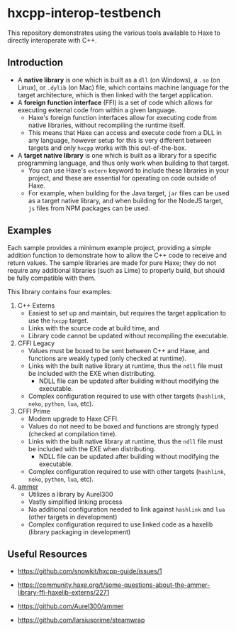 # hxcpp-interop-testbench

This repository demonstrates using the various tools available to Haxe to directly interoperate with C++.

## Introduction

- A **native library** is one which is built as a `dll` (on Windows), a `.so` (on Linux), or `.dylib` (on Mac) file, which contains machine language for the target architecture, which is then linked with the target application.
- A **foreign function interface** (FFI) is a set of code which allows for executing external code from within a given language.
    - Haxe's foreign function interfaces allow for executing code from native libraries, without recompiling the runtime itself.
    - This means that Haxe can access and execute code from a DLL in any language, however setup for this is very different between targets and only `hxcpp` works with this out-of-the-box.
- A **target native library** is one which is built as a library for a specific programming language, and thus only work when building to that target. 
    - You can use Haxe's `extern` keyword to include these libraries in your project, and these are essential for operating on code outside of Haxe.
    - For example, when building for the Java target, `jar` files can be used as a target native library, and when building for the NodeJS target, `js` files from NPM packages can be used.

## Examples

Each sample provides a minimum example project, providing a simple addition function to demonstrate how to allow the C++ code to receive and return values. The sample libraries are made for pure Haxe; they do not require any additional libraries (such as Lime) to properly build, but should be fully compatible with them.

This library contains four examples:

1. C++ Externs
    - Easiest to set up and maintain, but requires the target application to use the `hxcpp` target.
    - Links with the source code at build time, and
    - Library code cannot be updated without recompiling the executable.
2. CFFI Legacy
    - Values must be boxed to be sent between C++ and Haxe, and functions are weakly typed (only checked at runtime).
    - Links with the built native library at runtime, thus the `ndll` file must be included with the EXE when distributing.
        - NDLL file can be updated after building without modifying the executable.
    - Complex configuration required to use with other targets (`hashlink`, `neko`, `python`, `lua`, etc).
3. CFFI Prime
    - Modern upgrade to Haxe CFFI.
    - Values do not need to be boxed and functions are strongly typed (checked at compilation time).
    - Links with the built native library at runtime, thus the `ndll` file must be included with the EXE when distributing.
        - NDLL file can be updated after building without modifying the executable.
    - Complex configuration required to use with other targets (`hashlink`, `neko`, `python`, `lua`, etc).
4. [ammer](https://github.com/Aurel300/ammer)
    - Utilizes a library by Aurel300
    - Vastly simplified linking process
    - No additional configuration needed to link against `hashlink` and `lua` (other targets in development)
    - Complex configuration required to use linked code as a haxelib (library packaging in development)

## Useful Resources

- https://github.com/snowkit/hxcpp-guide/issues/1
- https://community.haxe.org/t/some-questions-about-the-ammer-library-ffi-haxelib-externs/2271

- https://github.com/Aurel300/ammer
- https://github.com/larsiusprime/steamwrap